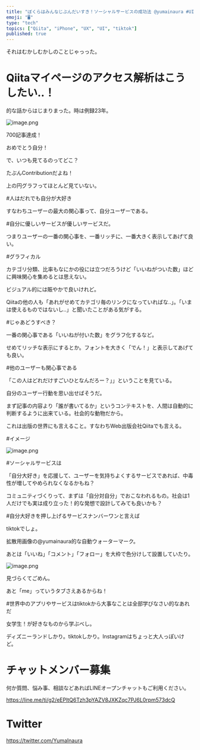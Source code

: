 ```yaml
---
title: "ぼくらはみんなじぶんだいすき！ソーシャルサービスの成功法 @yumainaura #UI #UX #Qiita #tiktok"
emoji: "🖥"
type: "tech"
topics: ["Qiita", "iPhone", "UX", "UI", "tiktok"]
published: true
---
```


それはむかしむかしのことじゃっった。

# Qiitaマイページのアクセス解析はこうしたい‥！

的な話からはじまりまった。時は例録23年。

![image.png](https://qiita-image-store.s3.amazonaws.com/0/89618/958d9e09-0f12-831b-3aff-42fbcb385f6e.png)

700記事達成！

おめでとう自分！

で、いつも見てるのってどこ？

たぶんContributionだよね！

上の円グラフってほとんど見ていない。

#人はだれでも自分が大好き

すなわちユーザーの最大の関心事って、自分ユーザーである。

#自分に優しいサービスが優しいサービスだ。

つまりユーザーの一番の関心事を、一番リッチに、一番大きく表示してあげて良い。

#グラフィカル

カテゴリ分類、比率もなにかの役には立つだろうけど「いいねがついた数」ほどに興味関心を集めるとは思えない。

ビジュアル的には賑やかで良いけれど。

Qiitaの他の人も「あれがせめてカテゴリ毎のリンクになっていればな‥」。「いまは使えるものではないし‥」と聞いたことがある気がする。

#じゃあどうすべき？

一番の関心事である「いいねが付いた数」をグラフ化するなど。

せめてリッチな表示にするとか。フォントを大きく「でん！」と表示してあげても良い。

#他のユーザーも関心事である

「この人はどれだけすごいひとなんだろー？」」ということを見ている。

自分のユーザー行動を思い出せばそうだ。

まず記事の内容より「誰が書いてるか」というコンテキストを、人間は自動的に判断するように出来ている。社会的な動物だから。

これは出版の世界にも言えること。すなわちWeb出版会社Qiitaでも言える。

#イメージ

![image.png](https://qiita-image-store.s3.amazonaws.com/0/89618/229770dd-ffa2-d12f-c683-4b17c0c1e112.png)

#ソーシャルサービスは

「自分大好き」を応援して、ユーザーを気持ちよくするサービスであれば、中毒性が増してやめられなくなるかもね？

コミュニティづくりって、まずは「自分対自分」でおこなわれるもの。社会は1人だけでも実は成り立った！的な発想で設計してみても良いかも？

#自分大好きを押し上げるサービスナンバーワンと言えば

tiktokでしょ。

拡散用画像の@yumainaura的な自動ウォーターマーク。

あとは「いいね」「コメント」「フォロー」を大枠で色分けして設置していたり。

![image.png](https://qiita-image-store.s3.amazonaws.com/0/89618/86c611d1-ce80-667e-3a47-884a04c5b8ef.png)

見づらくてごめん。

あと「me」っていうタブさえあるからね！

#世界中のアプリやサービスはtiktokから大事なことは全部学びなさい的なあれだ

女学生！が好きなものから学ぶべし。

ディズニーランドしかり。tiktokしかり。Instagramはちょっと大人っぽいけど。















<!-- Update From Qiita API -->

# チャットメンバー募集


何か質問、悩み事、相談などあればLINEオープンチャットもご利用ください。

https://line.me/ti/g2/eEPltQ6Tzh3pYAZV8JXKZqc7PJ6L0rpm573dcQ





# Twitter


https://twitter.com/YumaInaura


<!-- Update From Qiita API -->


